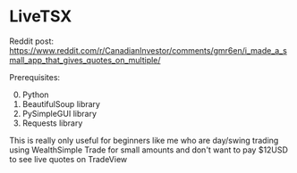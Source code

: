 # LiveTSX

Reddit post: https://www.reddit.com/r/CanadianInvestor/comments/gmr6en/i_made_a_small_app_that_gives_quotes_on_multiple/

Prerequisites:

0. Python
1. BeautifulSoup library
2. PySimpleGUI library
3. Requests library

This is really only useful for beginners like me who are day/swing trading using WealthSimple Trade for small amounts and don't want to pay $12USD to see live quotes on TradeView
